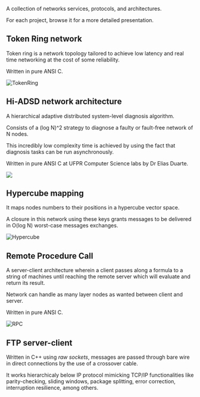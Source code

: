 A collection of networks services, protocols, and architectures.

For each project, browse it for a more detailed presentation.

## Token Ring network

Token ring is a network topology tailored to achieve low latency and
real time networking at the cost of some reliability.

Written in pure ANSI C.

![TokenRing](http://www.webopedia.com/FIG/RING.gif)

## Hi-ADSD network architecture

A hierarchical adaptive distributed system-level diagnosis algorithm.

Consists of a (log N)^2 strategy to diagnose a faulty or fault-free
network of N nodes.

This incredibly low complexity time is achieved by using the fact that
diagnosis tasks can be run asynchronously.

Written in pure ANSI C at UFPR Computer Science labs by Dr Elias Duarte.

![](http://wiki.expertiza.ncsu.edu/images/2/2a/Top_hypercube.jpg)

## Hypercube mapping

It maps nodes numbers to their positions in a hypercube vector space.

A closure in this network using these keys grants messages to be delivered
in O(log N) worst-case messages exchanges.

![Hypercube](http://www.mathcurve.com/polyedres/hypercube/hypercube-binaire.gif)

## Remote Procedure Call

A server-client architecture wherein a client passes along a formula to
a string of machines until reaching the remote server which will evaluate
and return its result.

Network can handle as many layer nodes as wanted between client and server.

Written in pure ANSI C.

![RPC](http://pubs.opengroup.org/onlinepubs/9629399/c7060601.gif)

## FTP server-client

Written in C++ using *raw sockets*, messages are passed through bare wire
in direct connections by the use of a crossover cable.

It works hierarchicaly below IP protocol mimicking TCP/IP functionalities
like parity-checking, sliding windows, package splitting, error correction,
interruption resilience, among others.


